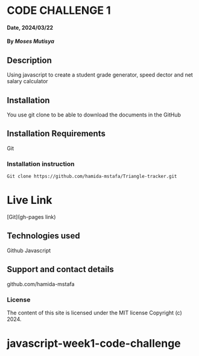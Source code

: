 # CODE CHALLENGE 1

#### Date, 2024/03/22

#### By *Moses Mutisya*

## Description 
Using javascript to create a student grade generator, speed dector and net salary calculator

## Installation
You use git clone to be able to download the documents in the GitHub

## Installation Requirements
Git

### Installation instruction
```
Git clone https://github.com/hamida-mstafa/Triangle-tracker.git

```

# Live Link
[Git](gh-pages link)

## Technologies used
Github
Javascript

## Support and contact details
github.com/hamida-mstafa

### License
The content of this site is licensed under the MIT license
Copyright (c) 2024.
# javascript-week1-code-challenge
